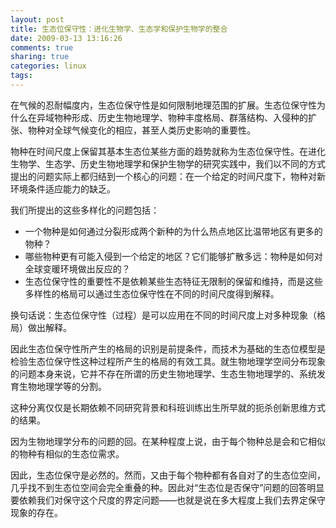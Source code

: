 ```yaml
---
layout: post
title: 生态位保守性：进化生物学、生态学和保护生物学的整合
date: 2009-03-13 13:16:26
comments: true
sharing: true
categories: linux
tags: 
---
```


<p>
在气候的忍耐幅度内，生态位保守性是如何限制地理范围的扩展。生态位保守性为什么在异域物种形成、历史生物地理学、物种丰度格局、群落结构、入侵种的扩张、物种对全球气候变化的相应，甚至人类历史影响的重要性。
</p>
<p>
物种在时间尺度上保留其基本生态位某些方面的趋势就称为生态位保守性。在进化生物学、生态学、历史生物地理学和保护生物学的研究实践中，我们以不同的方式提出的问题实际上都归结到一个核心的问题：在一个给定的时间尺度下，物种对新环境条件适应能力的缺乏。
</p>
<p>
我们所提出的这些多样化的问题包括：
</p>
<ul>
	<li>一个物种是如何通过分裂形成两个新种的为什么热点地区比温带地区有更多的物种？</li>
	<li>哪些物种更有可能入侵到一个给定的地区？它们能够扩散多远：物种是如何对全球变暖环境做出反应的？</li>
	<li>生态位保守性的重要性不是依赖某些生态特征无限制的保留和维持，而是这些多样性的格局可以通过生态位保守性在不同的时间尺度得到解释。</li>
</ul>
<p>
换句话说：生态位保守性（过程）是可以应用在不同的时间尺度上对多种现象（格局）做出解释。
</p>
<p>
因此生态位保守性所产生的格局的识别是前提条件，而技术为基础的生态位模型是检验生态位保守性这种过程所产生的格局的有效工具。就生物地理学空间分布现象的问题本身来说，它并不存在所谓的历史生物地理学、生态生物地理学的、系统发育生物地理学等的分割。
</p>
<p>
这种分离仅仅是长期依赖不同研究背景和科班训练出生所早就的扼杀创新思维方式的结果。
</p>
<p>
因为生物地理学分布的问题的回。在某种程度上说，由于每个物种总是会和它相似的物种有相似的生态位需求。
</p>
<p>
因此，生态位保守是必然的。然而，又由于每个物种都有各自对了的生态位空间，几乎找不到生态位空间会完全重叠的种。因此对&ldquo;生态位是否保守&rdquo;问题的回答明显要依赖我们对保守这个尺度的界定问题&mdash;&mdash;也就是说在多大程度上我们去界定保守现象的存在。<!-- sphereit end -->
</p>
<a rel="bookmark" href="http://blog.cnpc.ac.cn/wordpress/?p=3" title="到《生态位保守性：进化生物学、生态学和保护生物学的整合》的永久链接"></a>
